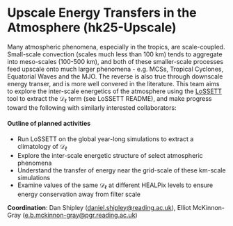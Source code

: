 # Upscale Energy Transfers in the Atmosphere (hk25-Upscale)

Many atmospheric phenomena, especially in the tropics, are scale-coupled. Small-scale convection (scales much less than 100 km) tends to aggregate into meso-scales (100-500 km), and both of these smaller-scale processes feed upscale onto much larger phenomena - e.g. MCSs, Tropical Cyclones, Equatorial Waves and the MJO. The reverse is also true through downscale energy transer, and is more well convered in the literature. This team aims to explore the inter-scale energetics of the atmosphere using the [LoSSETT](https://github.com/ElliotMG/LoSSETT) tool to extract the $\mathcal{D}_\ell$ term (see LoSSETT README), and make progress toward the following with similarly interested collaborators:

#### Outline of planned activities
* Run LoSSETT on the global year-long simulations to extract a climatology of $\mathcal{D}_\ell$
* Explore the inter-scale energetic structure of select atmospheric phenomena
* Understand the transfer of energy near the grid-scale of these km-scale simulations
* Examine values of the same $\mathcal{D}_\ell$ at different HEALPix levels to ensure energy conservation away from filter scale

**Coordination**: Dan Shipley (daniel.shipley@reading.ac.uk), Elliot McKinnon-Gray (e.b.mckinnon-gray@pgr.reading.ac.uk)